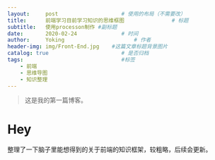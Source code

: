```yaml
---
layout:     post                    # 使用的布局（不需要改）
title:      前端学习目前学习知识的思维框图               # 标题 
subtitle:   使用processon制作 #副标题
date:       2020-02-24              # 时间
author:     Yoking                      # 作者
header-img: img/Front-End.jpg    #这篇文章标题背景图片
catalog: true                       # 是否归档
tags:                               #标签
    - 前端
    - 思维导图
    - 知识整理
---
```

>这是我的第一篇博客。

# Hey

整理了一下脑子里能想得到的关于前端的知识框架，较粗略，后续会更新。